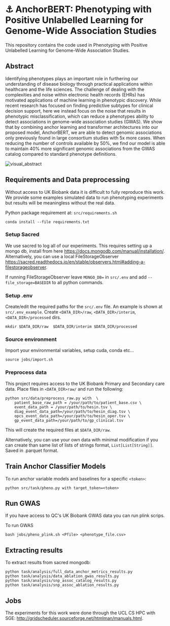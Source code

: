 # :anchor: AnchorBERT: Phenotyping with Positive Unlabelled Learning for Genome-Wide Association Studies

This repository contains the code used in Phenotyping with Positive Unlabelled Learning for Genome-Wide Association
Studies.

## Abstract

Identifying phenotypes plays an important role in furthering our understanding of disease biology through practical
applications within healthcare and the life sciences. The challenge of dealing with the complexities and noise within
electronic health records (EHRs) has motivated applications of machine learning in phenotypic discovery. While recent
research has focused on finding predictive subtypes for clinical decision support, here we instead focus on the noise
that results in phenotypic misclassification, which can reduce a phenotypes ability to detect associations in
genome-wide association studies
(GWAS). We show that by combining anchor learning and transformer architectures into our proposed model, AnchorBERT, we
are able to detect genomic associations only previously found in large consortium studies with 5x more cases. When
reducing the number of controls available by 50%, we find our model is able to maintain 40% more significant genomic
associations from the GWAS catalog compared to standard phenotype definitions.

![visual_abstract](./master/visual_abstract.png)

## Requirements and Data preprocessing

Without access to UK Biobank data it is difficult to fully reproduce this work. We provide some examples simulated data
to run phenotyping experiments but results will be meaningless without the real data.

Python package requirement at: `src/requirements.sh`

```{zsh}
conda install --file requirements.txt
```

### Setup Sacred

We use sacred to log all of our experiments. This requires setting up a mongo db, install from
here https://docs.mongodb.com/manual/installation/. Alternatively, you can use a local
FileStorageObserver https://sacred.readthedocs.io/en/stable/observers.html#adding-a-filestorageobserver.

If running FileStorageObserver leave `MONGO_DB=` in `src/.env` and add `--file_storage=BASEDIR` to all python commands.

### Setup .env

Create/edit the required paths for the `src/.env` file. An example is shown at `src/.env_example`.
Create `<DATA_DIR>/raw`, `<DATA_DIR>/interim`, `<DATA_DIR>/processed` dirs.

```{zsh}
mkdir $DATA_DIR/raw  $DATA_DIR/interim $DATA_DIR/processed
```

### Source environment

Import your environmental variables, setup cuda, conda etc...

```
source jobs/import.sh
```

### Preprocess data

This project requires access to the UK Biobank Primary and Secondary care data. Place files in `<DATA_DIR>raw/` and run
the following:

```{zsh}
python src/data/preprocess_raw.py with  \
    patient_base_raw_path = /your/path/to/patient_base.csv \
    event_data_path = /your/path/to/hesin.tsv \
    diag_event_data_path=/your/path/to/hesin_diag.tsv \
    opcs_event_data_path=/your/path/to/hesin_oper.tsv \
    gp_event_data_path=/your/path/to/gp_clinical.tsv 
```

This will create the required files at `$DATA_DIR/raw`.

Alternatively, you can use your own data with minimal modification if you can create than same list of lists of
strings format, `List[List[String]]`. Saved in .parquet format.

## Train Anchor Classifier Models

To run anchor variable models and baselines for a specific `<token>`:

```{zsh}
python src/task/pheno.py with target_token=<token> 
```

## Run GWAS

If you have access to QC's UK Biobank GWAS data you can run plink scrips.

To run GWAS

```{zsh}
bash jobs/pheno_plink.sh <Pfile> <phenotype_file.csv>
```

## Extracting results

To extract results from sacred mongodb:

```{zsh}
python task/analysis/full_data_anchor_metrics_results.py
python task/analysis/data_ablation_gwas_results.py
python task/analysis/snp_assoc_catalog_results.py
python task/analysis/snp_assoc_ablation_results.py
```

## Jobs

The experiments for this work were done through the UCL CS HPC with
SGE: http://gridscheduler.sourceforge.net/htmlman/manuals.html.
